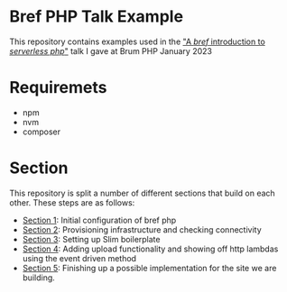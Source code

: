 # Bref PHP Talk Example
This repository contains examples used in the ["A *bref* introduction to *serverless php*"](https://github.com/ryanolee/talks/tree/main/brum-php-jan-2022) talk I gave at Brum PHP January 2023

# Requiremets
 * npm
 * nvm
 * composer

# Section
This repository is split a number of different sections that build on each other.
These steps are as follows:
 * [Section 1](https://github.com/ryanolee/bref-php-talk-example/tree/1): Initial configuration of bref php
 * [Section 2](https://github.com/ryanolee/bref-php-talk-example/tree/2): Provisioning infrastructure and checking connectivity
 * [Section 3](https://github.com/ryanolee/bref-php-talk-example/tree/3): Setting up Slim boilerplate
 * [Section 4](https://github.com/ryanolee/bref-php-talk-example/tree/4): Adding upload functionality and showing off http lambdas using the event driven method
 * [Section 5](https://github.com/ryanolee/bref-php-talk-example/tree/5): Finishing up a possible implementation for the site we are building.
